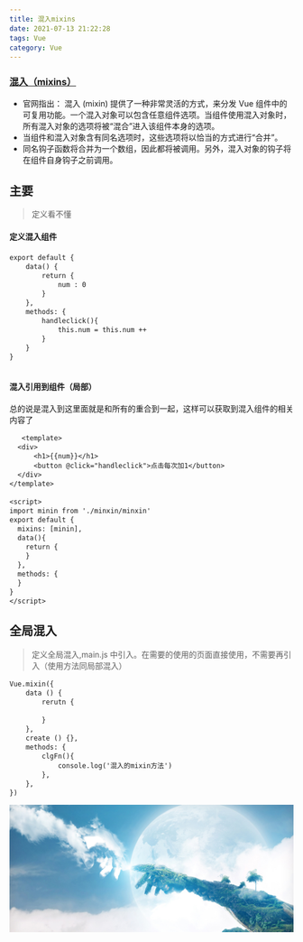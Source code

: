 ```yaml
---
title: 混入mixins
date: 2021-07-13 21:22:28
tags: Vue
category: Vue
---
```


### [混入（mixins）](https://cn.vuejs.org/v2/guide/mixins.html)

-   官网指出： 混入 (mixin) 提供了一种非常灵活的方式，来分发 Vue 组件中的可复用功能。一个混入对象可以包含任意组件选项。当组件使用混入对象时，所有混入对象的选项将被“混合”进入该组件本身的选项。
-   当组件和混入对象含有同名选项时，这些选项将以恰当的方式进行“合并”。
-   同名钩子函数将合并为一个数组，因此都将被调用。另外，混入对象的钩子将在组件自身钩子之前调用。

## 主要

> 定义看不懂

#### 定义混入组件

```
export default {
    data() {
        return {
            num : 0
        }
    },
    methods: {
        handleclick(){
            this.num = this.num ++
        }
    }
}


```

#### 混入引用到组件（局部）

总的说是混入到这里面就是和所有的重合到一起，这样可以获取到混入组件的相关内容了

```
   <template>
  <div>
      <h1>{{num}}</h1>
      <button @click="handleclick">点击每次加1</button>
  </div>
</template>

<script>
import minin from './minxin/minxin'
export default {
  mixins: [minin],
  data(){
    return {
    }
  },
  methods: {
  }
}
</script>
```

## 全局混入

> 定义全局混入,main.js 中引入。在需要的使用的页面直接使用，不需要再引入（使用方法同局部混入）

```
Vue.mixin({
    data () {
        rerutn {

        }
    },
    create () {},
    methods: {
        clgFn(){
            console.log('混入的mixin方法')
        },
    },
})

```

![BG图片](/img/1.jpg)
